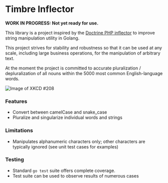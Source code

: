 # Timbre Inflector

__WORK IN PROGRESS: Not yet ready for use.__

This library is a project inspired by the [Doctrine PHP inflector](https://github.com/doctrine/inflector) to improve string manipulation utility in Golang.

This project strives for stability and robustness so that it can be used at any scale, including large business operations, for the manipulation of arbitrary text.

At the moment the project is committed to accurate pluralization / depluralization of all nouns within the 5000 most common English-language words.

![Image of XKCD #208](https://imgs.xkcd.com/comics/regular_expressions.png)

### Features
* Convert between camelCase and snake_case
* Pluralize and singularize individual words and strings

### Limitations
* Manipulates alphanumeric characters only; other characters are typically ignored (see unit test cases for examples)

### Testing

* Standard `go test` suite offers complete coverage.
* Test suite can be used to observe results of numerous cases
